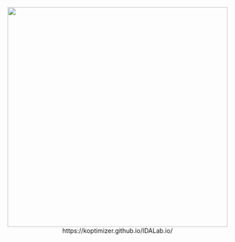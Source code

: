 <p align = 'center'>
   <img src="https://koptimizer.github.io/IDALab.io/assets/img/IDAL_gray_1.png" width="500" height="500"><br>
   https://koptimizer.github.io/IDALab.io/
</p>

